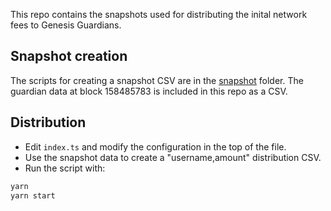 This repo contains the snapshots used for distributing the inital network fees
to Genesis Guardians.

## Snapshot creation

The scripts for creating a snapshot CSV are in the [snapshot](snapshot)
folder. The guardian data at block 158485783 is included in this repo as a CSV.

## Distribution

- Edit `index.ts` and modify the configuration in the top of the file.
- Use the snapshot data to create a "username,amount" distribution CSV.
- Run the script with:

```bash
yarn
yarn start
```